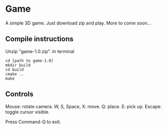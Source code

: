# Game
A simple 3D game. Just download zip and play. More to come soon...

## Compile instructions

Unzip "game-1.0.zip". In terminal
    
    cd [path to game-1.0]
    mkdir build
    cd build
    cmake ..
    make

## Controls
Mouse: rotate camera. W, S, Space, X: move. Q: place. E: pick up. Escape: toggle cursor visible.

Press Command-Q to exit.
